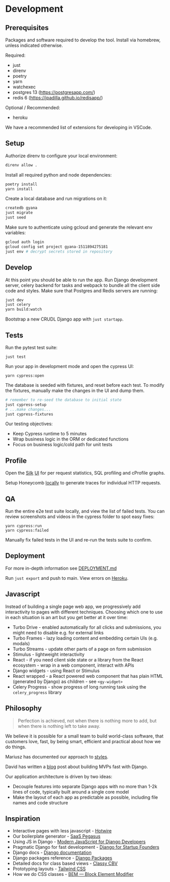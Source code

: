 # Development

## Prerequisites

Packages and software required to develop the tool. Install via homebrew, unless indicated otherwise.

Required:

- just
- direnv
- poetry
- yarn
- watchexec
- postgres 13 (https://postgresapp.com/)
- redis 6 (https://jpadilla.github.io/redisapp/)

Optional / Recommended:

- heroku

We have a recommended list of extensions for developing in VSCode.

## Setup

Authorize direnv to configure your local environment:

```bash
direnv allow .
```

Install all required python and node dependencies:

```bash
poetry install
yarn install
```

Create a local database and run migrations on it:

```bash
createdb gyana
just migrate
just seed
```

Make sure to authenticate using gcloud and generate the relevant env variables:

```bash
gcloud auth login
gcloud config set project gyana-1511894275181
just env # decrypt secrets stored in repository
```

## Develop

At this point you should be able to run the app. Run Django development server,
celery backend for tasks and webpack to bundle all the client side code and styles.
Make sure that Postgres and Redis servers are running:

```bash
just dev
just celery
yarn build:watch
```

Bootstrap a new CRUDL Django app with `just startapp`.

## Tests

Run the pytest test suite:

```
just test
```

Run your app in development mode and open the cypress UI:

```
yarn cypress:open
```

The database is seeded with fixtures, and reset before each test. To modify the
fixtures, manually make the changes in the UI and dump them.

```bash
# remember to re-seed the database to initial state
just cypress-setup
# ...make changes...
just cypress-fixtures
```

Our testing objectives:
- Keep Cypress runtime to 5 minutes
- Wrap business logic in the ORM or dedicated functions
- Focus on business logic/cold path for unit tests

## Profile

Open the [Silk](https://github.com/jazzband/django-silk) [UI](http://localhost:8000/silk)
for per request statistics, SQL profiling and cProfile graphs.

Setup Honeycomb [locally](apps/base/apps.py) to generate traces for
individual HTTP requests.

## QA

Run the entire e2e test suite locally, and view the list of failed tests. You can
review screenshots and videos in the cypress folder to spot easy fixes:

```
yarn cypress:run
yarn cypress:failed
```

Manually fix failed tests in the UI and re-run the tests suite to confirm.

## Deployment

For more in-depth information see [DEPLOYMENT.md](DEPLOYMENT.md)

Run `just export` and push to main. View errors on
[Heroku](https://dashboard.heroku.com/apps/gyana-mvp).

## Javascript

Instead of building a single page web app, we progressively add interactivity
to pages with different techniques. Choosing which one to use in each situation
is an art but you get better at it over time:

- Turbo Drive - enabled automatically for all clicks and submissions, you might
  need to disable e.g. for external links
- Turbo Frames - lazy loading content and embedding certain UIs (e.g. modals)
- Turbo Streams - update other parts of a page on form submission
- Stimulus - lightweight interactivity
- React - if you need client side state or a library from the React ecosystem -
  wrap in a web component, interact with APIs
- Django widgets - using React or Stimulus
- React wrapped - a React powered web component that has plain HTML (generated
  by Django) as children - see `<gy-widget>`
- Celery Progress - show progress of long running task using the `celery_progress` 
  library

## Philosophy

> Perfection is achieved, not when there is nothing more to add, but when there is nothing left to take away.

We believe it is possible for a small team to build world-class software,
that customers love, fast, by being smart, efficient and practical about how
we do things.

Mariusz has documented our approach to [styles](apps/base/styles/STYLES.md).

David has written a [blog](https://davidkell.substack.com/p/davids-opinionated-guide-for-building)
post about building MVPs fast with Django.

Our application architecture is driven by two ideas:

- Decouple features into separate Django apps with no more than 1-2k lines of code,
  typically built around a single core model
- Make the layout of each app as predictable as possible, including file names
  and code structure

## Inspiration

- Interactive pages with less javascript - [Hotwire](https://hotwire.dev/)
- Our boilerplate generator - [SaaS Pegasus](https://www.saaspegasus.com/)
- Using JS in Django - [Modern JavaScript for Django Developers](https://www.saaspegasus.com/guides/modern-javascript-for-django-developers/)
- Pragmatic Django for fast development - [Django for Startup Founders](https://alexkrupp.typepad.com/sensemaking/2021/06/django-for-startup-founders-a-better-software-architecture-for-saas-startups-and-consumer-apps.html)
- Django docs - [Django documentation](https://docs.djangoproject.com/en/3.2/)
- Django packages reference - [Django Packages](https://djangopackages.org/)
- Detailed docs for class based views - [Classy CBV](https://ccbv.co.uk/)
- Prototyping layouts - [Tailwind CSS](https://tailwindcss.com/)
- How we do CSS classes - [BEM — Block Element Modifier](http://getbem.com/)
